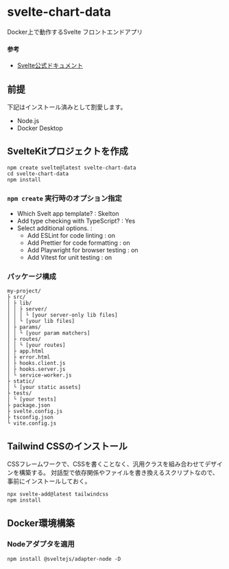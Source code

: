 # svelte-chart-data
Docker上で動作するSvelte フロントエンドアプリ

#### 参考
- [Svelte公式ドキュメント](https://svelte.jp/docs/kit/introduction)

## 前提
下記はインストール済みとして割愛します。

* Node.js
* Docker Desktop

## SvelteKitプロジェクトを作成

```
npm create svelte@latest svelte-chart-data
cd svelte-chart-data
npm install
```

### `npm create` 実行時のオプション指定
- Which Svelt app template? : Skelton
- Add type checking with TypeScript? : Yes
- Select additional options. :
  - Add ESLint for code linting : on
  - Add Prettier for code formatting : on
  - Add Playwright for browser testing : on
  - Add Vitest for unit testing : on

### パッケージ構成

```
my-project/
├ src/
│ ├ lib/
│ │ ├ server/
│ │ │ └ [your server-only lib files]
│ │ └ [your lib files]
│ ├ params/
│ │ └ [your param matchers]
│ ├ routes/
│ │ └ [your routes]
│ ├ app.html
│ ├ error.html
│ ├ hooks.client.js
│ ├ hooks.server.js
│ └ service-worker.js
├ static/
│ └ [your static assets]
├ tests/
│ └ [your tests]
├ package.json
├ svelte.config.js
├ tsconfig.json
└ vite.config.js
```

## Tailwind CSSのインストール
CSSフレームワークで、CSSを書くことなく、汎用クラスを組み合わせてデザインを構築する。
対話型で依存関係やファイルを書き換えるスクリプトなので、事前にインストールしておく。

```
npx svelte-add@latest tailwindcss
npm install
```

## Docker環境構築

### Nodeアダプタを適用

```
npm install @sveltejs/adapter-node -D
```

